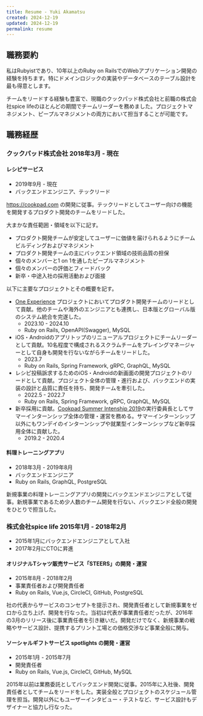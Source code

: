 ```yaml
---
title: Resume - Yuki Akamatsu
created: 2024-12-19
updated: 2024-12-19
permalink: resume
---
```

## 職務要約

私はRubyistであり、10年以上のRuby on RailsでのWebアプリケーション開発の経験を持ちます。特にドメインロジックの実装やデータベースのテーブル設計を最も得意とします。

チームをリードする経験も豊富で、現職のクックパッド株式会社と前職の株式会社spice lifeのほとんどの期間でチームリーダーを務めました。プロジェクトマネジメント、ピープルマネジメントの両方において担当することが可能です。

## 職務経歴

### クックパッド株式会社 2018年3月 - 現在

#### レシピサービス

- 2019年9月 - 現在
- バックエンドエンジニア、テックリード

https://cookpad.com の開発に従事。テックリードとしてユーザー向けの機能を開発するプロダクト開発のチームをリードした。

大まかな責任範囲・領域を以下に記す。

- プロダクト開発チームが安定してユーザーに価値を届けられるようにチームビルディングおよびマネジメント
- プロダクト開発チームの主にバックエンド領域の技術品質の担保
- 個々のメンバーと1 on 1を通したピープルマネジメント
- 個々のメンバーの評価とフィードバック
- 新卒・中途入社の採用活動および面接

以下に主要なプロジェクトとその概要を記す。

- [One Experience](https://techlife.cookpad.com/entry/2024/10/10/105832) プロジェクトにおいてプロダクト開発チームのリードとして貢献。他のチームや海外のエンジニアとも連携し、日本版とグローバル版のシステム統合を完遂した。
	- 2023.10 - 2024.10
	- Ruby on Rails, OpenAPI(Swagger), MySQL
- iOS・Androidのアプリトップのリニューアルプロジェクトにチームリーダーとして貢献。10名程度で構成されるスクラムチームをプレイングマネージャーとして自身も開発を行ないながらチームをリードした。
	- 2023.7
	- Ruby on Rails, Spring Framework, gRPC, GraphQL, MySQL
- レシピ投稿訴求するためのiOS・Androidの新画面の開発プロジェクトのリードとして貢献。プロジェクト全体の管理・進行および、バックエンドの実装の設計と品質に責任を持ち、開発チームを牽引した。
	- 2022.5 - 2022.7
	- Ruby on Rails, Spring Framework, gRPC, GraphQL, MySQL
- 新卒採用に貢献。[Cookpad Summer Intenship 2019](https://techlife.cookpad.com/entry/2019/09/06/180000)の実行委員長としてサマーインターンシップ全体の管理・運営を務める。サマーインターンシップ以外にもワンデイのインターンシップや就業型インターンシップなど新卒採用全体に貢献した。
	- 2019.2 - 2020.4

#### 料理トレーニングアプリ

- 2018年3月 - 2019年8月
- バックエンドエンジニア
- Ruby on Rails, GraphQL, PostgreSQL

新規事業の料理トレーニングアプリの開発にバックエンドエンジニアとして従事。新規事業であるため少人数のチーム開発を行ない、バックエンド全般の開発をひとりで担当した。

### 株式会社spice life 2015年1月 - 2018年2月

- 2015年1月にバックエンドエンジニアとして入社
- 2017年2月にCTOに昇進
#### オリジナルTシャツ販売サービス「STEERS」の開発・運営

- 2015年8月 - 2018年2月
- 事業責任者および開発責任者
- Ruby on Rails, Vue.js, CircleCI, GitHub, PostgreSQL

社の代表からサービスのコンセプトを提示され、開発責任者として新規事業をゼロから立ち上げ、開発を行なった。当初は代表が事業責任者だったが、2016年の3月のリリース後に事業責任者を引き継いだ。開発だけでなく、新規事業の戦略やサービス設計、提携するプリント工場との価格交渉など事業全般に関与。

#### ソーシャルギフトサービス spotlights の開発・運営

- 2015年1月 - 2015年7月
- 開発責任者
- Ruby on Rails, Vue.js, CircleCI, GitHub, MySQL

2015年以前は業務委託としてバックエンド開発に従事。2015年に入社後、開発責任者としてチームをリードをした。実装全般とプロジェクトのスケジュール管理を担当。開発以外にもユーザーインタビュー・テストなど、サービス設計もデザイナーと協力し行なった。